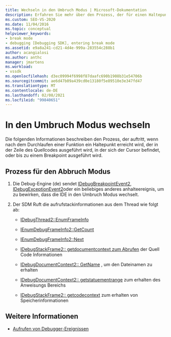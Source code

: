 ```yaml
---
title: Wechseln in den Umbruch Modus | Microsoft-Dokumentation
description: Erfahren Sie mehr über den Prozess, der für einen Haltepunkt in einer Funktion auftritt, in der Zeile des Quellcodes am Cursor ausgeführt wird oder bis zu einem Breakpoint ausgeführt wird.
ms.custom: SEO-VS-2020
ms.date: 11/04/2016
ms.topic: conceptual
helpviewer_keywords:
- break mode
- debugging [Debugging SDK], entering break mode
ms.assetid: e9a8a241-cd21-4d4e-999a-283554c288b1
author: acangialosi
ms.author: anthc
manager: jmartens
ms.workload:
- vssdk
ms.openlocfilehash: d3ec09994f6998f87daafc690b1908b31e54706b
ms.sourcegitcommit: ae6d47b09a439cd0e13180f5e89510e3e347fd47
ms.translationtype: MT
ms.contentlocale: de-DE
ms.lasthandoff: 02/08/2021
ms.locfileid: "99840651"
---
```

# <a name="enter-break-mode"></a>In den Umbruch Modus wechseln
Die folgenden Informationen beschreiben den Prozess, der auftritt, wenn nach dem Durchlaufen einer Funktion ein Haltepunkt erreicht wird, der in der Zeile des Quellcodes ausgeführt wird, in der sich der Cursor befindet, oder bis zu einem Breakpoint ausgeführt wird.

## <a name="break-mode-process"></a>Prozess für den Abbruch Modus

1. Die Debug-Engine (de) sendet [IDebugBreakpointEvent2](../../extensibility/debugger/reference/idebugbreakpointevent2.md), [IDebugExceptionEvent2](../../extensibility/debugger/reference/idebugexceptionevent2.md)oder ein beliebiges anderes anhalteereignis, um zu bewirken, dass die IDE in den Umbruch Modus wechselt.

2. Der SDM Ruft die aufrufstackinformationen aus dem Thread wie folgt ab:

    - [IDebugThread2::EnumFrameInfo](../../extensibility/debugger/reference/idebugthread2-enumframeinfo.md)

    - [IEnumDebugFrameInfo2::GetCount](../../extensibility/debugger/reference/ienumdebugframeinfo2-getcount.md)

    - [IEnumDebugFrameInfo2::Next](../../extensibility/debugger/reference/ienumdebugframeinfo2-next.md)

    - [IDebugStackFrame2:: getdocumentcontext zum Abrufen](../../extensibility/debugger/reference/idebugstackframe2-getdocumentcontext.md) der Quell Code Informationen

    - [IDebugDocumentContext2:: GetName](../../extensibility/debugger/reference/idebugdocumentcontext2-getname.md) , um den Dateinamen zu erhalten

    - [IDebugDocumentContext2:: getstatuementrange](../../extensibility/debugger/reference/idebugdocumentcontext2-getstatementrange.md) zum erhalten des Anweisungs Bereichs

    - [IDebugStackFrame2:: getcodecontext](../../extensibility/debugger/reference/idebugstackframe2-getcodecontext.md) zum erhalten von Speicherinformationen

## <a name="see-also"></a>Weitere Informationen
- [Aufrufen von Debugger-Ereignissen](../../extensibility/debugger/calling-debugger-events.md)
